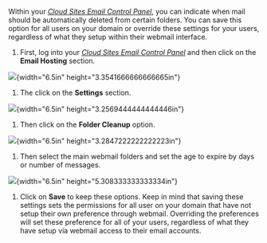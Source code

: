 Within your [*Cloud Sites Email Control Panel*](https://cloudsites.mycpsrvr.com), you can indicate when mail should be automatically deleted from certain folders. You can save this option for all users on your domain or override these settings for your users, regardless of what they setup within their webmail interface.

1.  First, log into your [*Cloud Sites Email Control Panel*](https://cloudsites.mycpsrvr.com) and then click on the **Email Hosting** section.

![](../Folder_Cleanup.docx/media/image01.png){width="6.5in" height="3.3541666666666665in"}

1.  The click on the **Settings** section.

<span id="_gjdgxs" class="anchor"></span>![](../Folder_Cleanup.docx/media/image05.png){width="6.5in" height="3.2569444444444446in"}

1.  Then click on the **Folder Cleanup** option.

![](../Folder_Cleanup.docx/media/image03.png){width="6.5in" height="3.2847222222222223in"}

1.  Then select the main webmail folders and set the age to expire by days or number of messages.

![](../Folder_Cleanup.docx/media/image07.png){width="6.5in" height="5.308333333333334in"}

1.  Click on **Save** to keep these options. Keep in mind that saving these settings sets the permissions for all user on your domain that have not setup their own preference through webmail. Overriding the preferences will set these preference for all of your users, regardless of what they have setup via webmail access to their email accounts.


